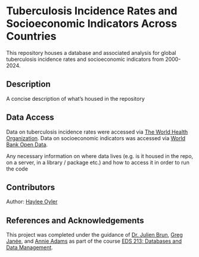 # Tuberculosis Incidence Rates and Socioeconomic Indicators Across Countries

This repository houses a database and associated analysis for global tuberculosis incidence rates and socioeconomic indicators from 2000-2024.

## Description
A concise description of what’s housed in the repository

## Data Access
Data on tuberculosis incidence rates were accessed via [The World Health Organization](https://www.who.int/data/gho/data/indicators/indicator-details/GHO/incidence-of-tuberculosis-(per-100-000-population-per-year)). Data on socioeconomic indicators was accessed via [World Bank Open Data](https://databank.worldbank.org/reports.aspx?source=2&series=NY.GDP.MKTP.CD&country=).

Any necessary information on where data lives (e.g. is it housed in the repo, on a server, in a library / package etc.) and how to access it in order to run the code

## Contributors 
Author: [Haylee Oyler](github.com/haylee360)

## References and Acknowledgements
This project was completed under the guidance of [Dr. Julien Brun](https://github.com/brunj7), [Greg Janée](https://bren.ucsb.edu/people/greg-janee-1), and [Annie Adams](https://github.com/annieradams) as part of the course [EDS 213: Databases and Data Management](https://ucsb-library-research-data-services.github.io/bren-eds213/).
